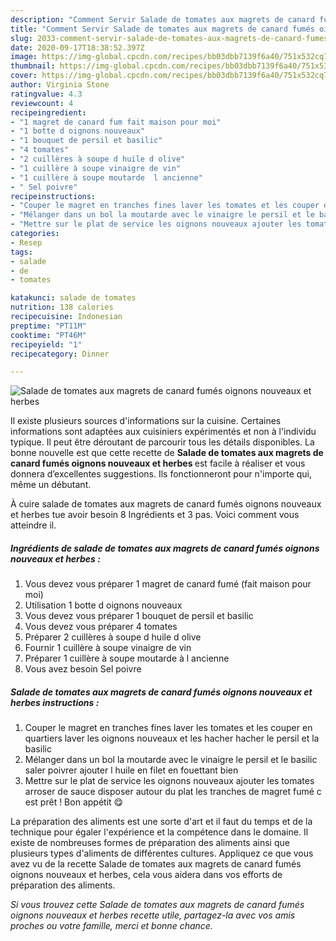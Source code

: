 ```yaml
---
description: "Comment Servir Salade de tomates aux magrets de canard fumés oignons nouveaux et herbes"
title: "Comment Servir Salade de tomates aux magrets de canard fumés oignons nouveaux et herbes"
slug: 2033-comment-servir-salade-de-tomates-aux-magrets-de-canard-fumes-oignons-nouveaux-et-herbes
date: 2020-09-17T18:38:52.397Z
image: https://img-global.cpcdn.com/recipes/bb03dbb7139f6a40/751x532cq70/salade-de-tomates-aux-magrets-de-canard-fumes-oignons-nouveaux-et-herbes-photo-principale-de-la-recette.jpg
thumbnail: https://img-global.cpcdn.com/recipes/bb03dbb7139f6a40/751x532cq70/salade-de-tomates-aux-magrets-de-canard-fumes-oignons-nouveaux-et-herbes-photo-principale-de-la-recette.jpg
cover: https://img-global.cpcdn.com/recipes/bb03dbb7139f6a40/751x532cq70/salade-de-tomates-aux-magrets-de-canard-fumes-oignons-nouveaux-et-herbes-photo-principale-de-la-recette.jpg
author: Virginia Stone
ratingvalue: 4.3
reviewcount: 4
recipeingredient:
- "1 magret de canard fum fait maison pour moi"
- "1 botte d oignons nouveaux"
- "1 bouquet de persil et basilic"
- "4 tomates"
- "2 cuillères à soupe d huile d olive"
- "1 cuillère à soupe vinaigre de vin"
- "1 cuillère à soupe moutarde  l ancienne"
- " Sel poivre"
recipeinstructions:
- "Couper le magret en tranches fines laver les tomates et les couper en quartiers laver les oignons nouveaux et les hacher hacher le persil et la basilic"
- "Mélanger dans un bol la moutarde avec le vinaigre le persil et le basilic saler poivrer ajouter l huile en filet en fouettant bien"
- "Mettre sur le plat de service les oignons nouveaux ajouter les tomates arroser de sauce disposer autour du plat les tranches de magret fumé c est prêt ! Bon appétit 😋"
categories:
- Resep
tags:
- salade
- de
- tomates

katakunci: salade de tomates 
nutrition: 138 calories
recipecuisine: Indonesian
preptime: "PT11M"
cooktime: "PT46M"
recipeyield: "1"
recipecategory: Dinner

---
```



![Salade de tomates aux magrets de canard fumés oignons nouveaux et herbes](https://img-global.cpcdn.com/recipes/bb03dbb7139f6a40/751x532cq70/salade-de-tomates-aux-magrets-de-canard-fumes-oignons-nouveaux-et-herbes-photo-principale-de-la-recette.jpg)

Il existe plusieurs sources d'informations sur la cuisine. Certaines informations sont adaptées aux cuisiniers expérimentés et non à l'individu typique. Il peut être déroutant de parcourir tous les détails disponibles. La bonne nouvelle est que cette recette de <strong> Salade de tomates aux magrets de canard fumés oignons nouveaux et herbes </strong> est facile à réaliser et vous donnera d’excellentes suggestions. Ils fonctionneront pour n'importe qui, même un débutant.

<!--inarticleads1-->

À cuire salade de tomates aux magrets de canard fumés oignons nouveaux et herbes tue avoir besoin 8 Ingrédients et 3 pas. Voici comment vous atteindre il.

##### Ingrédients de salade de tomates aux magrets de canard fumés oignons nouveaux et herbes :

1. Vous devez vous préparer 1 magret de canard fumé (fait maison pour moi)
1. Utilisation 1 botte d oignons nouveaux
1. Vous devez vous préparer 1 bouquet de persil et basilic
1. Vous devez vous préparer 4 tomates
1. Préparer 2 cuillères à soupe d huile d olive
1. Fournir 1 cuillère à soupe vinaigre de vin
1. Préparer 1 cuillère à soupe moutarde à l ancienne
1. Vous avez besoin  Sel poivre




<!--inarticleads2-->

##### Salade de tomates aux magrets de canard fumés oignons nouveaux et herbes instructions :

1. Couper le magret en tranches fines laver les tomates et les couper en quartiers laver les oignons nouveaux et les hacher hacher le persil et la basilic
1. Mélanger dans un bol la moutarde avec le vinaigre le persil et le basilic saler poivrer ajouter l huile en filet en fouettant bien
1. Mettre sur le plat de service les oignons nouveaux ajouter les tomates arroser de sauce disposer autour du plat les tranches de magret fumé c est prêt ! Bon appétit 😋




<!--inarticleads1-->

<p>
La préparation des aliments est une sorte d'art et il faut du temps et de la technique pour égaler l'expérience et la compétence dans le domaine. Il existe de nombreuses formes de préparation des aliments ainsi que plusieurs types d'aliments de différentes cultures. Appliquez ce que vous avez vu de la recette Salade de tomates aux magrets de canard fumés oignons nouveaux et herbes, cela vous aidera dans vos efforts de préparation des aliments.
</p>

<p>
<i>Si vous trouvez cette Salade de tomates aux magrets de canard fumés oignons nouveaux et herbes recette utile, partagez-la avec vos amis proches ou votre famille, merci et bonne chance.</i>
</p>

